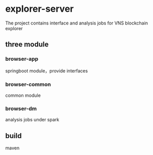 # explorer-server
The project contains interface and analysis jobs for VNS blockchain explorer

## three module
### browser-app
springboot module，provide interfaces
### browser-common
common module
### browser-dm
analysis jobs under spark

## build
maven



